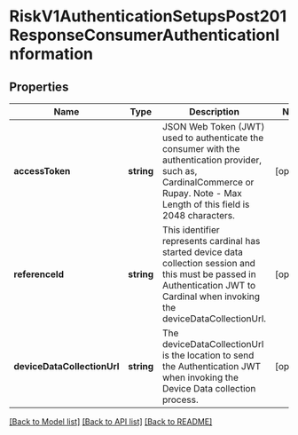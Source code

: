 # RiskV1AuthenticationSetupsPost201ResponseConsumerAuthenticationInformation

## Properties
Name | Type | Description | Notes
------------ | ------------- | ------------- | -------------
**accessToken** | **string** | JSON Web Token (JWT) used to authenticate the consumer with the authentication provider, such as, CardinalCommerce or Rupay. Note - Max Length of this field is 2048 characters. | [optional] 
**referenceId** | **string** | This identifier represents cardinal has started device data collection session and this must be passed in Authentication JWT to Cardinal when invoking the deviceDataCollectionUrl. | [optional] 
**deviceDataCollectionUrl** | **string** | The deviceDataCollectionUrl is the location to send the Authentication JWT when invoking the Device Data collection process. | [optional] 

[[Back to Model list]](../README.md#documentation-for-models) [[Back to API list]](../README.md#documentation-for-api-endpoints) [[Back to README]](../README.md)


